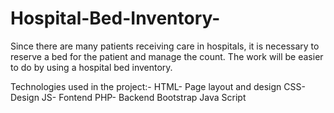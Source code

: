 # Hospital-Bed-Inventory-
Since there are many patients receiving care in hospitals, it is necessary to reserve a bed for the patient and manage the count.
The work will be easier to do by using a hospital bed inventory.

Technologies used in the project:-
  HTML- Page layout and design
  CSS- Design
  JS- Fontend
  PHP- Backend
  Bootstrap
  Java Script

